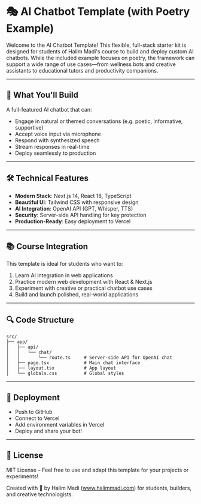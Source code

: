 # 🎭 AI Chatbot Template (with Poetry Example)

Welcome to the AI Chatbot Template! This flexible, full-stack starter kit is designed for students of Halim Madi's course to build and deploy custom AI chatbots. While the included example focuses on poetry, the framework can support a wide range of use cases—from wellness bots and creative assistants to educational tutors and productivity companions.

---

## 🎯 What You'll Build

A full-featured AI chatbot that can:
- Engage in natural or themed conversations (e.g. poetic, informative, supportive)
- Accept voice input via microphone
- Respond with synthesized speech
- Stream responses in real-time
- Deploy seamlessly to production

---

## 🛠️ Technical Features

- **Modern Stack**: Next.js 14, React 18, TypeScript
- **Beautiful UI**: Tailwind CSS with responsive design
- **AI Integration**: OpenAI API (GPT, Whisper, TTS)
- **Security**: Server-side API handling for key protection
- **Production-Ready**: Easy deployment to Vercel

---

## 📚 Course Integration

This template is ideal for students who want to:
1. Learn AI integration in web applications
2. Practice modern web development with React & Next.js
3. Experiment with creative or practical chatbot use cases
4. Build and launch polished, real-world applications

---

## 🔍 Code Structure

```
src/
├── app/
│   ├── api/
│   │   └── chat/
│   │       └── route.ts     # Server-side API for OpenAI chat
│   ├── page.tsx             # Main chat interface
│   ├── layout.tsx           # App layout
│   └── globals.css          # Global styles
```

---

## 🚀 Deployment
- Push to GitHub
- Connect to Vercel
- Add environment variables in Vercel
- Deploy and share your bot!

---

## 📜 License
MIT License – Feel free to use and adapt this template for your projects or experiments!

Created with 💙 by Halim Madi (www.halimmadi.com) for students, builders, and creative technologists.
